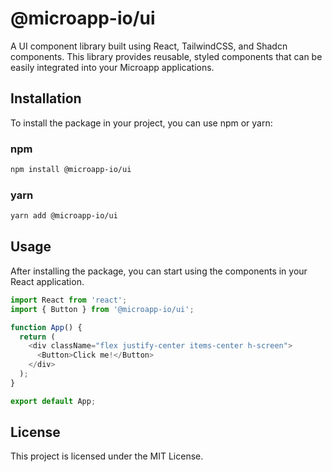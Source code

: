 # @microapp-io/ui

A UI component library built using React, TailwindCSS, and Shadcn components. This library provides reusable, styled components that can be easily integrated into your Microapp applications.

## Installation

To install the package in your project, you can use npm or yarn:

### npm

```bash
npm install @microapp-io/ui
```

### yarn

```bash
yarn add @microapp-io/ui
```

## Usage

After installing the package, you can start using the components in your React application.

```TypeScript
import React from 'react';
import { Button } from '@microapp-io/ui';

function App() {
  return (
    <div className="flex justify-center items-center h-screen">
      <Button>Click me!</Button>
    </div>
  );
}

export default App;
```

## License

This project is licensed under the MIT License.
